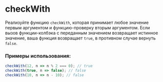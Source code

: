 # checkWith

Реализуйте функцию `checkWith`, которая принимает любое значение первым аргументом 
и функцию-проверку вторым аргументом. Если вызов функции-колбэка с переданным значением возвращает истинное значение, 
ваша функция возвращает `true`, в противном случае вернуть `false`.

### Примеры использования:

```javascript
checkWith(12, n => n % 2 === 0); // true
checkWith(true, n => false); // false
checkWith(10, n => n - 10); // false
